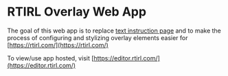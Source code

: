 # RTIRL Overlay Web App

The goal of this web app is to replace [text instruction page](https://overlays.rtirl.com/) and to make the process
of configuring and stylizing overlay elements easier for [https://rtirl.com/](https://rtirl.com/)

To view/use app hosted, visit [https://editor.rtirl.com/](https://editor.rtirl.com/)